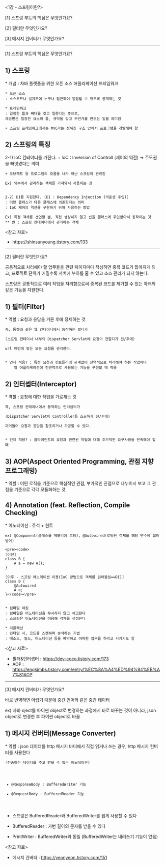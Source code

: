 <1강 - 스프링이란?>
 
 [1] 스프링 부트의 핵심은 무엇인가요?
 
 [2] 필터란 무엇인가요?

 [3] 메시지 컨버터가 무엇인가요?

---------------------------------------------------------------------------

[1] 스프링 부트의 핵심은 무엇인가요?

<h2>1) 스프링 </h2>
    * 개념 : 자바 플랫폼을 위한 오픈 소스 애플리케이션 프레임워크

    * 오픈 소스
    : 소스코드나 설계도에 누구나 접근하여 열람할 수 있도록 공개하는 것

    * 프레임워크
    : 일정한 틀과 뼈대를 갖고 일한다는 뜻으로,
    제공받은 일정한 요소와 틀, 규약을 갖고 무언가를 만드는 일을 의미함
    
    + 스프링 프레임워크에서는 MVC라는 정해진 구조 안에서 프로그램을 개발해야 함


<h2>2) 스프링의 특징 </h2>
    2-1) IoC 컨테이너를 가진다.
    + IoC : Inversion of Controll (제어의 역전) ⇒ 주도권을 빼앗겼다는 의미

    + 오브젝트 등 프로그램의 흐름을 내가 아닌 스프링이 관리함
    
    Ex) 외부에서 관리하는 객체를 가져와서 사용하는 것


    2-2) DI를 지원한다. (DI : Dependency Injection (의존성 주입))
    : 어떤 클래스가 다른 클래스에 의존한다는 의미
    : IoC 제어의 역전을 구현하기 위해 사용하는 방법
    
    Ex) 특정 객체를 선언할 뿐, 직접 생성하지 않고 빈을 클래스에 주입받아서 동작하는 것
    ** 빈 : 스프링 컨테이너에서 관리하는 객체


<참고 자료>
- https://shinsunyoung.tistory.com/133

---------------------------------------------------------------------------

[2] 필터란 무엇인가요?

공통적으로 처리해야 할 업무들을 관련 페이지마다 작성하면 중복 코드가 많아지게 되고,
프로젝트 단위가 커질수록 서버에 부하를 줄 수 있고 소스 관리가 되지 않는다.

스프링은 공통적으로 여러 작업을 처리함으로써 중복된 코드를 제거할 수 있는
아래와 같은 기능을 지원한다.


<h2>1) 필터(Filter)</h2>
    * 역할 : 요청과 응답을 거른 후에 정제하는 것

    즉, 톰캣과 같은 웹 컨테이너에서 동작하는 필터가

    (스프링 컨테이너 내부의 Dispatcher Servlet에 요청이 전달되기 전/후에)

    url 패턴에 맞는 모든 요청을 관리한다.


    * 언제 적용? : 특정 요청과 컨트롤러에 관계없이 전역적으로 처리해야 하는 작업이나
        웹 어플리케이션에 전반적으로 사용되는 기능을 구현할 때 적용

<h2>2) 인터셉터(Interceptor)</h2>
    * 역할 : 요청에 대한 작업을 가로채는 것

    즉, 스프링 컨테이너에서 동작하는 인터셉터가

    (Dispatcher Servlet이 Controller를 호출하기 전/후에)

    끼어들어 요청과 응답을 참조하거나 가공할 수 있다.

    
    * 언제 적용? : 클라이언트의 요청과 관련된 작업에 대해 추가적인 요구사항을 만족해야 할 때

<h2>3) AOP(Aspect Oriented Programming, 관점 지향 프로그래밍)</h2>
    * 역할 : 어떤 로직을 기준으로 핵심적인 관점, 부가적인 관점으로 나누어서 보고 그 관점을 기준으로 각각 모듈화하는 것

<h2>4) Annotation (feat. Reflection, Compile Checking)</h2>
    * 어노테이션 : 주석 + 힌트

    ex) @Component(클래스를 메모리에 로딩), @Autowired(로딩된 객체를 해당 변수에 집어 넣어)

    <pre><code>
    [이전]
    class B {
    	A a = new A();
    }

    [이후 - 스프링 어노테이션 이용(IoC 방법으로 객체를 읽어들임==DI)]
    class B {
    	@Autowired
    	A a;
    }</code></pre>


    * 컴파일 체킹
    : 컴파일은 어노테이션을 무시하지 않고 체크한다
    : 스프링은 어노테이션을 이용해 객체를 생성한다

    * 리플렉션
    : 런타임 시, 코드를 스캔하며 분석하는 기법
    : 메소드, 필드, 어노테이션 등을 파악하고 어떠한 업무를 하라고 시키기도 함


<참고 자료>
- 필터&인터셉터 : https://dev-coco.tistory.com/173
- AOP : https://engkimbs.tistory.com/entry/%EC%8A%A4%ED%94%84%EB%A7%81AOP

---------------------------------------------------------------------------

[3] 메시지 컨버터가 무엇인가요?

바로 번역하면 어렵기 때문에 중간 언어와 같은 중간 데이터

ex) 자바 oject를 파이썬 object로 변경하는 과정에서 바로 바꾸는 것이 아니라,
json object로 변경한 후 파이썬 object로 바꿈

<h2>1) 메시지 컨버터(Message Converter)</h2>
* 역할 : json 데이터를 http 메시지 바디에서 직접 읽거나 쓰는 경우,
http 메시지 컨버터를 사용한다

<code>[전송하는 데이터를 주고 받을 수 있는 어노테이션]
* @ResponseBody : BufferedWriter 기능
* @RequestBody : BufferedReader 기능
</code>

* 스프링은 BufferedReader와 BufferedWriter를 쉽게 사용할 수 있다

* BufferedReader : 가변 길이의 문자를 받을 수 있다

* PrintWriter : BufferedWriter와 동일 (BufferedWriter는 내려쓰기 기능이 없음)

<참고 자료>
- 메시지 컨버터 : https://yeonyeon.tistory.com/151 